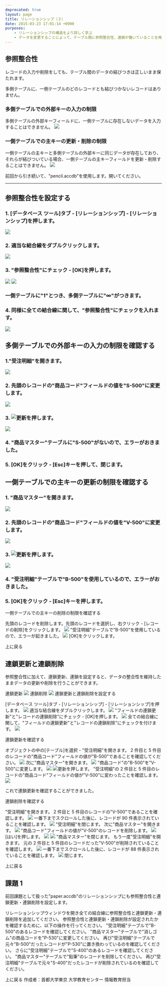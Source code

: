 ```yaml
---
deprecated: true
layout: page
title: リレーションシップ（３）
date: 2015-03-23 17:01:14 +0900
purposes:
    - リレーションシップの構造をより詳しく学ぶ
    - データを変更することによって、テーブル間に参照整合性、連鎖が働いていることを再確認する
---
```



参照整合性
--------------
レコードの入力や削除をしても、テーブル間のデータの結びつきは正しいまま保たれます。

多側テーブルに、一側テーブルのどのレコードとも結びつかないレコードはありません。

### 多側テーブルでの外部キーの入力の制限

多側テーブルの外部キーフィールドに、一側テーブルに存在しないデータを入力することはできません。
![](./pic/explainchain1.png)

### 一側テーブルでの主キーの更新・削除の制限

一側テーブルの主キーと多側テーブルの外部キーに同じデータが存在しており、それらが結びついている場合、一側テーブルの主キーフィールドを更新・削除することはできません。
![](./pic/explainchain2.png)

前回から引き続いて、"pencil.accdb"を使用します。開いてください。

---
## 参照整合性を設定する

### 1. [データベース ツール]タブ - [リレーションシップ] - [リレーションシップ]を押します。
![](./pic/refintegrity1.png)
### 2. 適当な結合線をダブルクリックします。
![](./pic/refintegrity2.png)
### 3. "参照整合性"にチェック - [OK]を押します。
![](./pic/refintegrity3.png)
![](./pic/refintegrity4.png)
### 一側テーブルに"1"とつき、多側テーブルに"∞"がつきます。
### 4. 同様に全ての結合線に関して、"参照整合性"にチェックを入れます。
![](./pic/refintegrity5.png)


多側テーブルでの外部キーの入力の制限を確認する
--------------
### 1."受注明細"を開きます。
![](./pic/orderdetails1.png)
### 2. 先頭のレコードの"商品コード"フィールドの値を"S-500"に変更します。
![](./pic/orderdetails2.png)
### 3. ![更新](./pic/quicksave.png)を押します。
![](./pic/orderdetails3.png)
### 4. "商品マスター"テーブルに"S-500"がないので、エラーがおきました。
### 5. [OK]をクリック - [Esc]キーを押して、閉じます。


一側テーブルでの主キーの更新の制限を確認する
--------------
### 1. "商品マスター"を開きます。
![](./pic/goods1.png)
### 2. 先頭のレコードの"商品コード"フィールドの値を"V-500"に変更します。
![](./pic/goods2.png)
### 3. ![更新](./pic/quicksave.png)を押します。
![](./pic/goods3.png)
### 4. "受注明細"テーブルで"B-500"を使用しているので、エラーがおきました。
### 5. [OK]をクリック - [Esc]キーを押します。

一側テーブルでの主キーの削除の制限を確認する

先頭のレコードを削除します。先頭のレコードを選択し、右クリック - [レコードの削除]をクリックします。
![](./pic/delgoods1.png)
"受注明細"テーブルで"B-500"を使用しているので、エラーが起きました。
![](./pic/delgoods2.png)
[OK]をクリックします。

上に戻る

連鎖更新と連鎖削除
--------------
参照整合性に加えて、連鎖更新、連鎖を設定すると、データの整合性を維持したままデータの更新や削除を行うことができます。

連鎖更新
![](./pic/explainchain3.png)
連鎖削除
![](./pic/explainchain4.png)
連鎖更新と連鎖削除を設定する

[データベース ツール]タブ - [リレーションシップ] - [リレーションシップ]を押します。
![](./pic/chain1.png)
適当な結合線をダブルクリックします。
![](./pic/chain2.png)
"フィールドの連鎖更新"と"レコードの連鎖削除"にチェック - [OK]を押します。
![](./pic/chain3.png)
全ての結合線に関して、"フィールドの連鎖更新"と"レコードの連鎖削除"にチェックを付けます。
![](./pic/chain4.png)

連鎖更新を確認する

オブジェクトの中の[テーブル]を選択 - "受注明細"を開きます。
2 件目と 5 件目のレコードの"商品コード"フィールドの値が"B-500"であることを確認してください。
![](./pic/chainrefinteg1.png)
次に"商品マスター"を開きます。
![](./pic/chainrefinteg2.png)
"商品コード"の"B-500"を"V-500"に変更します。
![](./pic/chainrefinteg3.png)
![更新](./pic/quicksave.png)を押します。
"受注明細"の 2 件目と 5 件目のレコードの"商品コード"フィールドの値が"V-500"に変わったことを確認します。
![](./pic/chainrefinteg4.png)

これで連鎖更新を確認することができました。 

連鎖削除を確認する

"受注明細"を開きます。
2 件目と 5 件目のレコードの"V-500"であることを確認します。
![](./pic/delrefinteg1.png)
一番下までスクロールした後に、レコードが 90 件表示されていることを確認します。
![](./pic/delrefinteg2.png)
"受注明細"を閉じます。
次に"商品マスター"を開きます。
![](./pic/delrefinteg3.png)
"商品コード"フィールドの値が"V-500"のレコードを削除します。
![](./pic/delrefinteg4.png)
[はい]を押します。
![](./pic/delrefinteg5.png)
![](./pic/delrefinteg6.png)
"商品マスター"を閉じます。
もう一度"受注明細"を開きます。
元の 2 件目と 5 件目のレコードだった"V-500"が削除されていることを確認します。
![](./pic/delrefinteg7.png)
一番下までスクロールした後に、レコードが 88 件表示されていることを確認します。
![](./pic/delrefinteg8.png)
閉じます。

上に戻る


課題 1
--------------
前回課題として扱った"paper.accdb"のリレーションシップにも参照整合性と連鎖更新・連鎖削除を設定します。

リレーションシップウィンドウを開き全ての結合線に参照整合性と連鎖更新・連鎖削除を追加してください。
参照整合性と連鎖更新・連鎖削除が設定されたかを確認するために、以下の操作を行ってください。
"受注明細"テーブルで"B-500"のあるレコードを確認してください。
"商品マスター"テーブルで"消しゴム"の商品コードを"P-530"に変更してください。
再び"受注明細"テーブルで元々"B-500"だったレコードが"P-530"に置き換わっているのを確認してください。
さらに"受注明細"テーブルで"S-400"のあるレコードを確認してください。
"商品マスター"テーブルで"鉛筆"のレコードを削除してください。
再び"受注明細"テーブルで元々"S-400"だったレコードが削除されているのを確認してください。

上に戻る
作成者：首都大学東京 大学教育センター 情報教育担当
